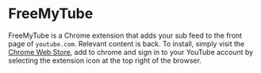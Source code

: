 # FreeMyTube

FreeMyTube is a Chrome extension that adds your sub feed to the front page of `youtube.com`. Relevant content is back. To install, simply visit the [Chrome Web Store], add to chrome and sign in to your YouTube account by selecting the extension icon at the top right of the browser.

[Chrome Web Store]: (https://chrome.google.com/webstore/detail/freemytube/midpnfppailgfifdgjiddedghmhmanjo)
